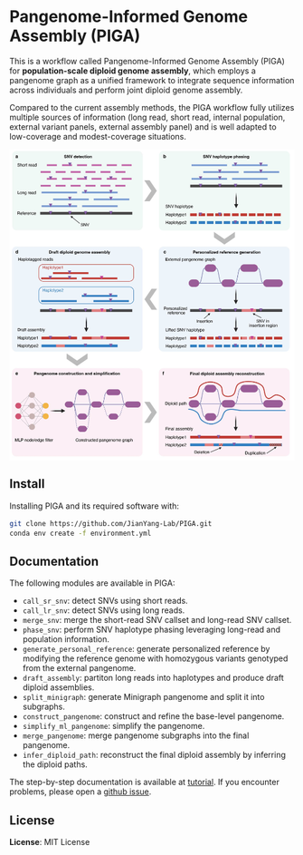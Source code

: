 # Pangenome-Informed Genome Assembly (PIGA)

This is a workflow called Pangenome-Informed Genome Assembly (PIGA) for **population-scale diploid genome assembly**, which employs a pangenome graph as a unified framework to integrate sequence information across individuals and perform joint diploid genome assembly. 

Compared to the current assembly methods, the PIGA workflow fully utilizes multiple sources of information (long read, short read, internal population, external variant panels, external assembly panel) and is well adapted to low-coverage and modest-coverage situations.

<img align="middle" width="1000" src="PIGA.jpg"/>

## Install
Installing PIGA and its required software with:
```bash
git clone https://github.com/JianYang-Lab/PIGA.git
conda env create -f environment.yml
```

## Documentation
The following modules are available in PIGA:

- `call_sr_snv`: detect SNVs using short reads.
- `call_lr_snv`: detect SNVs using long reads.
- `merge_snv`: merge the short-read SNV callset and long-read SNV callset.
- `phase_snv`: perform SNV haplotype phasing leveraging long-read and population information.
- `generate_personal_reference`: generate personalized reference by modifying the reference genome with homozygous variants genotyped from the external pangenome.
- `draft_assembly`: partiton long reads into haplotypes and produce draft diploid assemblies.
- `split_minigraph`: generate Minigraph pangenome and split it into subgraphs.
- `construct_pangenome`: construct and refine the base-level pangenome.
- `simplify_ml_pangenome`: simplify the pangenome.
- `merge_pangenome`: merge pangenome subgraphs into the final pangenome.
- `infer_diploid_path`: reconstruct the final diploid assembly by inferring the diploid paths.

The step-by-step documentation is available at [tutorial](#tutorial-link). If you encounter problems, please open a [github issue](#github-issue-link).

## License
**License**: MIT License

